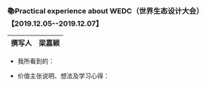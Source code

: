 ### 📚Practical experience about WEDC（世界生态设计大会）【2019.12.05--2019.12.07】

| 撰写人  | 梁嘉颖  | 
|:-:|:-:|

- 我所看到的：

- 价值主张说明、想法及学习心得：
